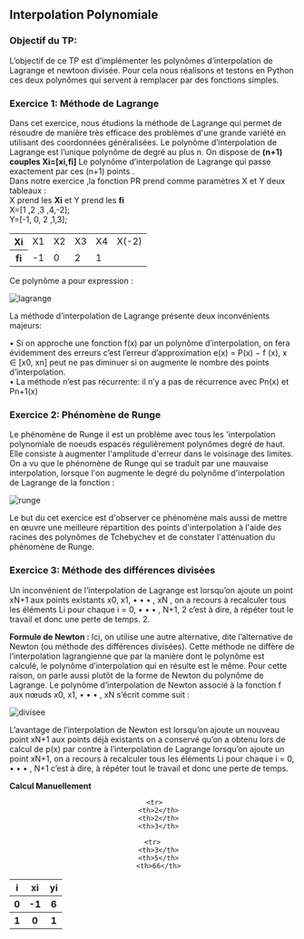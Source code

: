 <h2> Interpolation Polynomiale </h2>

<h3> Objectif du TP: </h3>

L’objectif de ce TP est d’implémenter les polynômes d’interpolation de Lagrange et newtoon divisée. Pour cela nous réalisons et testons en Python ces deux polynômes qui servent à remplacer par des fonctions simples. 

<h3><b>Exercice 1: Méthode de Lagrange</h3></b>
 Dans cet exercice, nous étudions la méthode de Lagrange qui permet de résoudre de manière très efficace des problèmes d'une grande variété en utilisant des coordonnées généralisées. 
Le polynôme d’interpolation de Lagrange est l’unique polynôme de degré au plus n. 
On dispose de <b>(n+1) couples Xi=[xi,fi]</b> Le polynôme d’interpolation de Lagrange qui passe exactement par ces (n+1) points .<br>
Dans notre exercice ,la fonction PR prend comme paramètres X et Y deux tableaux : <br>
X prend les <b>Xi</b> et Y prend les <b>fi</b><br> X=[1 ,2 ,3 ,4,-2];<br> Y=[-1, 0, 2 ,1,3];

 <table>
   <tr>
       <th>Xi</th>
       <td>X1</td>
       <td>X2</td>
       <td>X3</td>
       <td>X4</td>
       <td>X(-2)</td>
   </tr>
  
   <tr>
      <th>fi</th>
      <td>-1</td>
      <td>0</td>
      <td>2</td>
      <td>1</td>
      <td></td>
     
   </tr>
 </table>

Ce polynôme a pour expression :

 ![lagrange](https://user-images.githubusercontent.com/91917391/145247881-6de706b9-1f20-48a8-b40a-d5a02f0cf952.gif)

 
La méthode d’interpolation de Lagrange présente deux inconvénients majeurs: <br>

•	Si on approche une fonction f(x) par un polynôme d’interpolation, on fera évidemment des erreurs c’est l’erreur d’approximation e(x) = P(x) − f (x), x ∈ [x0, xn] peut ne pas diminuer si on augmente le nombre des points d’interpolation. <br>
•	La méthode n’est pas récurrente: il n’y a pas de récurrence avec Pn(x) et Pn+1(x)

<h3><b>Exercice 2: Phénomène de Runge</b></h3>

Le phénomène de Runge il est un problème avec tous les 'interpolation polynomiale de noeuds espacés régulièrement polynômes degré de haut. Elle consiste à augmenter l'amplitude d'erreur dans le voisinage des limites.
On a vu que  le phénomène de Runge qui se traduit par une mauvaise interpolation, lorsque l'on augmente le degré du polynôme d'interpolation de Lagrange de la fonction :

![runge](https://user-images.githubusercontent.com/91917391/145248645-65efcaa3-ab4d-46b1-afc5-f553efd0467f.gif)

 
Le but du cet exercice est d'observer ce phénomène mais aussi de mettre en œuvre une meilleure répartition des points d'interpolation à l'aide des racines des polynômes de Tchebychev et de constater l'atténuation du phénomène de Runge.
 
<h3><b>Exercice 3: Méthode des différences divisées</h3></b>
Un inconvénient de l’interpolation de Lagrange est lorsqu’on ajoute un point xN+1 aux points existants x0, x1, • • • , xN , on a recours à recalculer tous les éléments Li pour chaque i = 0, • • • , N+1, 2 c’est à dire, à répéter tout le travail et donc une perte de temps. 2. 

<b>Formule de Newton :</b> Ici, on utilise une autre alternative, dite l’alternative de Newton (ou méthode des différences divisées). Cette méthode ne diffère de l’interpolation lagrangienne que par la manière dont le polynôme est calculé, le polynôme d’interpolation qui en résulte est le même. Pour cette raison, on parle aussi plutôt de la forme de Newton du polynôme de Lagrange. Le polynôme d’interpolation de Newton associé à la fonction f aux nœuds x0, x1, • • • , xN s’écrit comme suit :

![divisee](https://user-images.githubusercontent.com/91917391/145249094-8ffb6b11-65df-45cd-995a-526e3f62f766.gif)
 
L’avantage de l’interpolation de Newton est lorsqu’on ajoute un nouveau point xN+1 aux points déjà existants on a conservé qu’on a obtenu  lors de calcul de p(x) par contre à l’interpolation de Lagrange  lorsqu’on ajoute un point xN+1, on a recours à recalculer tous les éléments Li pour chaque i = 0, • • • , N+1 c’est à dire, à répéter tout le travail et donc une perte de temps. 

<b>Calcul Manuellement</b>
<center>
 <table>
   <tr>
       <th>i</th>
       <th>xi</th>
       <th>yi</th>
   </tr>
   <tr>
       <th>0</th>
       <th>-1</th>
       <th>6</th>
   </tr>
   <tr>
       <th>1</th>
       <th>0</th>
       <th>1</th>
   </tr>
  
     <tr>
       <th>2</th>
       <th>2</th>
       <th>3</th>
   </tr>
  
    <tr>
       <th>3</th>
       <th>5</th>
       <th>66</th>
   </tr>
</table>
</center>


